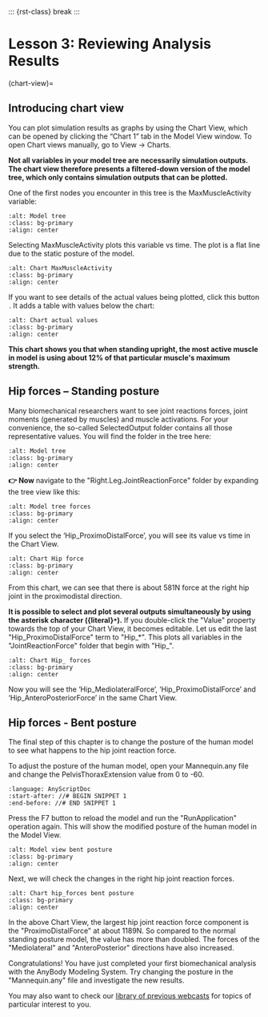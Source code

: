 ::: {rst-class} break
:::

# Lesson 3: Reviewing Analysis Results

(chart-view)=

## Introducing chart view

You can plot simulation results as graphs by using the Chart View, 
which can be opened by clicking the “Chart 1” tab in the Model View window. 
To open Chart views manually, go to View -> Charts.

**Not all variables in your model tree are necessarily simulation outputs. 
The chart view therefore presents a filtered-down version of the model tree, 
which only contains simulation outputs that can be plotted.**

One of the first nodes you encounter in this tree is the MaxMuscleActivity
variable:

```{image} _static/lesson3/image1.png
:alt: Model tree
:class: bg-primary
:align: center
```

Selecting MaxMuscleActivity plots this variable vs time. The plot is a flat line
due to the static posture of the model.

```{image} _static/lesson3/image2.png
:alt: Chart MaxMuscleActivity 
:class: bg-primary
:align: center
```

If you want to see details of the actual values being plotted, click this button
<img src="_static/lesson3/image3.png" alt="Details_values" height="1.5em">. It
adds a table with values below the chart:

```{image} _static/lesson3/image4.png
:alt: Chart actual values
:class: bg-primary
:align: center
```

**This chart shows you that when standing upright, the most active muscle in
model is using about 12% of that particular muscle's maximum strength.**

## Hip forces – Standing posture

Many biomechanical researchers want to see joint reactions forces, joint moments
(generated by muscles) and muscle activations. For your convenience, the
so-called SelectedOutput folder contains all those representative values. You
will find the folder in the tree here:

```{image} _static/lesson3/image5.png
:alt: Model tree
:class: bg-primary
:align: center
```

**👉 Now** navigate to the "Right.Leg.JointReactionForce" folder by expanding
the tree view like this:

```{image} _static/lesson3/image6.png
:alt: Model tree forces
:class: bg-primary
:align: center
```

If you select the ‘Hip_ProximoDistalForce’, you will see its value vs time in
the Chart View.

```{image} _static/lesson3/image7.png
:alt: Chart Hip force
:class: bg-primary
:align: center
```

From this chart, we can see that there is about 581N force at the
right hip joint in the proximodistal direction.

**It is possible to select and plot several outputs simultaneously by using the
asterisk character ({literal}`*`).** If you double-click the "Value" property
towards the top of your Chart View, it becomes editable. Let us edit the last
"Hip_ProximoDistalForce" term to "Hip\_\*". This plots all variables in the
"JointReactionForce" folder that begin with "Hip\_".

```{image} _static/lesson3/image8.png
:alt: Chart Hip_ forces
:class: bg-primary
:align: center
```

Now you will see the ‘Hip_MediolateralForce’, ‘Hip_ProximoDistalForce’ and
‘Hip_AnteroPosteriorForce’ in the same Chart View.

## Hip forces - Bent posture

The final step of this chapter is to change the posture of the human model to
see what happens to the hip joint reaction force.

To adjust the posture of the human model, open your Mannequin.any file and
change the PelvisThoraxExtension value from 0 to -60.

```{literalinclude} Snippets/lesson3/MyStandingHuman-1/Model/Mannequin.any
:language: AnyScriptDoc
:start-after: //# BEGIN SNIPPET 1
:end-before: //# END SNIPPET 1
```

Press the F7 button to reload the model and run the "RunApplication" operation
again. This will show the modified posture of the human model in the Model View.

```{image} _static/lesson3/image9.png
:alt: Model view bent posture
:class: bg-primary
:align: center
```

Next, we will check the changes in the right hip joint reaction forces.

```{image} _static/lesson3/image10.png
:alt: Chart hip_forces bent posture
:class: bg-primary
:align: center
```

In the above Chart View, the largest hip joint reaction force component is the
"ProximoDistalForce" at about 1189N. So compared to the normal standing posture
model, the value has more than doubled. The forces of the "Mediolateral" and
"AnteroPosterior" directions have also increased.

Congratulations! You have just completed your first biomechanical analysis with
the AnyBody Modeling System. Try changing the posture in the "Mannequin.any"
file and investigate the new results.

You may also want to check our [library of previous
webcasts](https://www.anybodytech.com/anybody.html?fwd=webcasts)
for topics of particular interest to you.
